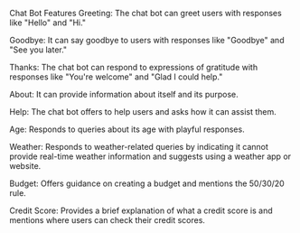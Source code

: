 Chat Bot Features
Greeting: The chat bot can greet users with responses like "Hello" and "Hi."

Goodbye: It can say goodbye to users with responses like "Goodbye" and "See you later."

Thanks: The chat bot can respond to expressions of gratitude with responses like "You're welcome" and "Glad I could help."

About: It can provide information about itself and its purpose.

Help: The chat bot offers to help users and asks how it can assist them.

Age: Responds to queries about its age with playful responses.

Weather: Responds to weather-related queries by indicating it cannot provide real-time weather information and suggests using a weather app or website.

Budget: Offers guidance on creating a budget and mentions the 50/30/20 rule.

Credit Score: Provides a brief explanation of what a credit score is and mentions where users can check their credit scores.

